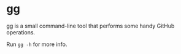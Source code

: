 # gg

gg is a small command-line tool that performs some handy GitHub operations.

Run `gg -h` for more info.
